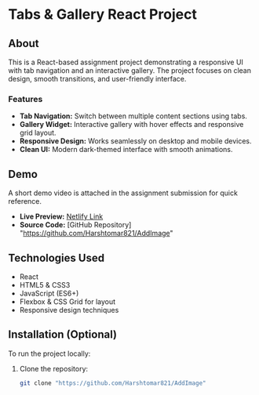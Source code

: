 # Tabs & Gallery React Project

## About

This is a React-based assignment project demonstrating a responsive UI with tab navigation and an interactive gallery. The project focuses on clean design, smooth transitions, and user-friendly interface.

### Features

- **Tab Navigation:** Switch between multiple content sections using tabs.
- **Gallery Widget:** Interactive gallery with hover effects and responsive grid layout.
- **Responsive Design:** Works seamlessly on desktop and mobile devices.
- **Clean UI:** Modern dark-themed interface with smooth animations.

## Demo

A short demo video is attached in the assignment submission for quick reference.

- **Live Preview:** [Netlify Link](https://addimago.netlify.app/)
- **Source Code:** [GitHub Repository] "https://github.com/Harshtomar821/AddImage"

## Technologies Used

- React
- HTML5 & CSS3
- JavaScript (ES6+)
- Flexbox & CSS Grid for layout
- Responsive design techniques

## Installation (Optional)

To run the project locally:

1. Clone the repository:
   ```bash
   git clone "https://github.com/Harshtomar821/AddImage"
   ```
